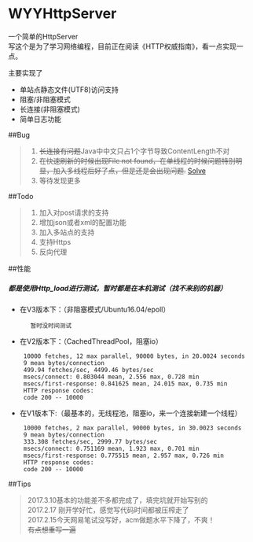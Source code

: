 # WYYHttpServer

一个简单的HttpServer  
写这个是为了学习网络编程，目前正在阅读《HTTP权威指南》，看一点实现一点。

主要实现了
+ 单站点静态文件(UTF8)访问支持
+ 阻塞/非阻塞模式
+ 长连接(非阻塞模式)
+ 简单日志功能


##Bug
>1. <del>长连接有问题</del>Java中中文只占1个字节导致ContentLength不对
>1. <del>在快速刷新的时候出现File not found，在单线程的时候问题特别明显，加入多线程后好了点，但是还是会出现问题.</del> [Solve](http://stackoverflow.com/questions/42221498/how-can-i-get-full-http-request-via-java)
>2. 等待发现更多

##Todo
>1. 加入对post请求的支持
>2. 增加json或者xml的配置功能
>3. 加入多站点的支持
>4. 支持Https
>5. 反向代理

##性能

##### 都是使用Http_load进行测试，暂时都是在本机测试（找不来别的机器） 
 
+ 在V3版本下：（非阻塞模式/Ubuntu16.04/epoll）  


         暂时没时间测试
         
+ 在V2版本下：（CachedThreadPool，阻塞io）  


       10000 fetches, 12 max parallel, 90000 bytes, in 20.0024 seconds  
       9 mean bytes/connection  
       499.94 fetches/sec, 4499.46 bytes/sec  
       msecs/connect: 0.803044 mean, 2.556 max, 0.728 min  
       msecs/first-response: 0.841625 mean, 24.015 max, 0.735 min  
       HTTP response codes:  
       code 200 -- 10000  


+ 在V1版本下:（最基本的，无线程池，阻塞io，来一个连接新建一个线程）  


       10000 fetches, 2 max parallel, 90000 bytes, in 30.0023 seconds  
       9 mean bytes/connection  
       333.308 fetches/sec, 2999.77 bytes/sec  
       msecs/connect: 0.751169 mean, 1.923 max, 0.701 min  
       msecs/first-response: 0.775515 mean, 2.957 max, 0.726 min  
       HTTP response codes:  
       code 200 -- 10000


  


##Tips
> 2017.3.10基本的功能差不多都完成了，填完坑就开始写别的  
> 2017.2.17 刚开学好忙，感觉写代码时间都被压榨走了  
> 2017.2.15今天网易笔试没写好，acm做题水平下降了，不爽！  
> <del>有点想重写一遍</del>  
